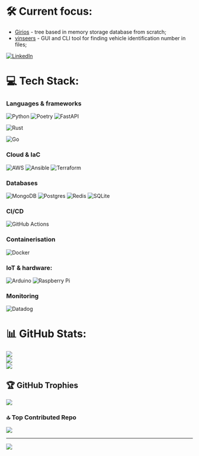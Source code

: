 # 🛠️ Current focus:
  - [Girios](https://github.com/Lukas-Les/girios) - tree based in memory storage database from scratch;
  - [vinseers](https://github.com/Lukas-Les/vinseers) - GUI and CLI tool for finding vehicle identification number in files;

[![LinkedIn](https://img.shields.io/badge/LinkedIn-%230077B5.svg?logo=linkedin&logoColor=white)](https://www.linkedin.com/in/lukas-les/) 

# 💻 Tech Stack:
### Languages & frameworks
![Python](https://img.shields.io/badge/python-3670A0?style=for-the-badge&logo=python&logoColor=ffdd54) ![Poetry](https://img.shields.io/badge/Poetry-%233B82F6.svg?style=for-the-badge&logo=poetry&logoColor=0B3D8D) ![FastAPI](https://img.shields.io/badge/FastAPI-005571?style=for-the-badge&logo=fastapi)

![Rust](https://img.shields.io/badge/rust-%23000000.svg?style=for-the-badge&logo=rust&logoColor=white) 

![Go](https://img.shields.io/badge/go-%2300ADD8.svg?style=for-the-badge&logo=go&logoColor=white) 

### Cloud & IaC
![AWS](https://img.shields.io/badge/AWS-%23FF9900.svg?style=for-the-badge&logo=amazon-aws&logoColor=white) 
![Ansible](https://img.shields.io/badge/ansible-%231A1918.svg?style=for-the-badge&logo=ansible&logoColor=white) 
![Terraform](https://img.shields.io/badge/terraform-%235835CC.svg?style=for-the-badge&logo=terraform&logoColor=white)

### Databases
![MongoDB](https://img.shields.io/badge/MongoDB-%234ea94b.svg?style=for-the-badge&logo=mongodb&logoColor=white) ![Postgres](https://img.shields.io/badge/postgres-%23316192.svg?style=for-the-badge&logo=postgresql&logoColor=white) ![Redis](https://img.shields.io/badge/redis-%23DD0031.svg?style=for-the-badge&logo=redis&logoColor=white) ![SQLite](https://img.shields.io/badge/sqlite-%2307405e.svg?style=for-the-badge&logo=sqlite&logoColor=white) 

### CI/CD
![GitHub Actions](https://img.shields.io/badge/github%20actions-%232671E5.svg?style=for-the-badge&logo=githubactions&logoColor=white) 

### Containerisation
![Docker](https://img.shields.io/badge/docker-%230db7ed.svg?style=for-the-badge&logo=docker&logoColor=white) 

### IoT & hardware:
![Arduino](https://img.shields.io/badge/-Arduino-00979D?style=for-the-badge&logo=Arduino&logoColor=white) 
![Raspberry Pi](https://img.shields.io/badge/-RaspberryPi-C51A4A?style=for-the-badge&logo=Raspberry-Pi) 

### Monitoring
![Datadog](https://img.shields.io/badge/datadog-%23632CA6.svg?style=for-the-badge&logo=datadog&logoColor=white) 

# 📊 GitHub Stats:
![](https://github-readme-stats.vercel.app/api?username=Lukas-Les&theme=dark&hide_border=false&include_all_commits=false&count_private=false)<br/>
![](https://github-readme-streak-stats.herokuapp.com/?user=Lukas-Les&theme=dark&hide_border=false)<br/>
![](https://github-readme-stats.vercel.app/api/top-langs/?username=Lukas-Les&theme=dark&hide_border=false&include_all_commits=false&count_private=false&layout=compact)

## 🏆 GitHub Trophies
![](https://github-profile-trophy.vercel.app/?username=Lukas-Les&theme=radical&no-frame=false&no-bg=true&margin-w=4)

### 🔝 Top Contributed Repo
![](https://github-contributor-stats.vercel.app/api?username=Lukas-Les&limit=5&theme=dark&combine_all_yearly_contributions=true)

---
[![](https://visitcount.itsvg.in/api?id=Lukas-Les&icon=0&color=0)](https://visitcount.itsvg.in)

<!-- Proudly created with GPRM ( https://gprm.itsvg.in ) -->
